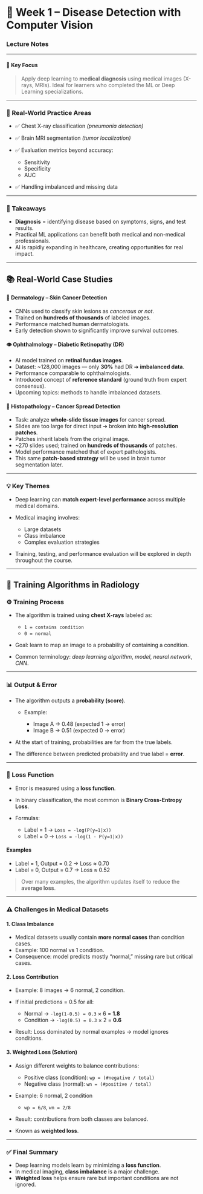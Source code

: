 # 📝 Week 1 – Disease Detection with Computer Vision 
### **Lecture Notes** 

---

#### 🔑 Key Focus

> Apply deep learning to **medical diagnosis** using medical images (X-rays, MRIs).
> Ideal for learners who completed the ML or Deep Learning specializations.

---

### 🧪 Real-World Practice Areas

* ✅ Chest X-ray classification *(pneumonia detection)*
* ✅ Brain MRI segmentation *(tumor localization)*
* ✅ Evaluation metrics beyond accuracy:

  * Sensitivity
  * Specificity
  * AUC
* ✅ Handling imbalanced and missing data

---

### 💭 Takeaways

* **Diagnosis** = identifying disease based on symptoms, signs, and test results.
* Practical ML applications can benefit both medical and non-medical professionals.
* AI is rapidly expanding in healthcare, creating opportunities for real impact.

---

## 📚 Real-World Case Studies

#### 🧴 Dermatology – Skin Cancer Detection

* CNNs used to classify skin lesions as *cancerous or not*.
* Trained on **hundreds of thousands** of labeled images.
* Performance matched human dermatologists.
* Early detection shown to significantly improve survival outcomes.

#### 👁️ Ophthalmology – Diabetic Retinopathy (DR)

* AI model trained on **retinal fundus images**.
* Dataset: \~128,000 images — only **30%** had DR ➔ **imbalanced data**.
* Performance comparable to ophthalmologists.
* Introduced concept of **reference standard** (ground truth from expert consensus).
* Upcoming topics: methods to handle imbalanced datasets.

#### 🔬 Histopathology – Cancer Spread Detection

* Task: analyze **whole-slide tissue images** for cancer spread.
* Slides are too large for direct input ➔ broken into **high-resolution patches**.
* Patches inherit labels from the original image.
* \~270 slides used; trained on **hundreds of thousands** of patches.
* Model performance matched that of expert pathologists.
* This same **patch-based strategy** will be used in brain tumor segmentation later.

---

### 💡 Key Themes

* Deep learning can **match expert-level performance** across multiple medical domains.
* Medical imaging involves:

  * Large datasets
  * Class imbalance
  * Complex evaluation strategies
* Training, testing, and performance evaluation will be explored in depth throughout the course.

---

## 🏥 Training Algorithms in Radiology

### ⚙️ Training Process

* The algorithm is trained using **chest X-rays** labeled as:

  * `1 = contains condition`
  * `0 = normal`
* Goal: learn to map an image to a probability of containing a condition.
* Common terminology: *deep learning algorithm*, *model*, *neural network*, *CNN*.

---

### 📊 Output & Error

* The algorithm outputs a **probability (score)**.

  * Example:

    * Image A → 0.48 (expected 1 → error)
    * Image B → 0.51 (expected 0 → error)
* At the start of training, probabilities are far from the true labels.
* The difference between predicted probability and true label = **error**.

---

### 🔢 Loss Function

* Error is measured using a **loss function**.
* In binary classification, the most common is **Binary Cross-Entropy Loss**.
* Formulas:

  * Label = 1 → `Loss = -log(P(y=1|x))`
  * Label = 0 → `Loss = -log(1 - P(y=1|x))`

#### Examples

* Label = 1, Output = 0.2 → Loss ≈ 0.70
* Label = 0, Output = 0.7 → Loss ≈ 0.52

> Over many examples, the algorithm updates itself to reduce the **average loss**.

---

### ⚠️ Challenges in Medical Datasets

#### 1. Class Imbalance

* Medical datasets usually contain **more normal cases** than condition cases.
* Example: 100 normal vs 1 condition.
* Consequence: model predicts mostly “normal,” missing rare but critical cases.

#### 2. Loss Contribution

* Example: 8 images → 6 normal, 2 condition.
* If initial predictions = 0.5 for all:

  * Normal → `-log(1-0.5) = 0.3` × 6 = **1.8**
  * Condition → `-log(0.5) = 0.3` × 2 = **0.6**
* Result: Loss dominated by normal examples → model ignores conditions.

#### 3. Weighted Loss (Solution)

* Assign different weights to balance contributions:

  * Positive class (condition): `wp = (#negative / total)`
  * Negative class (normal): `wn = (#positive / total)`
* Example: 6 normal, 2 condition

  * `wp = 6/8`, `wn = 2/8`
* Result: contributions from both classes are balanced.
* Known as **weighted loss**.

---

### ✅ Final Summary

* Deep learning models learn by minimizing a **loss function**.
* In medical imaging, **class imbalance** is a major challenge.
* **Weighted loss** helps ensure rare but important conditions are not ignored.
